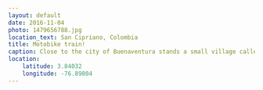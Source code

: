 ```yaml
---
layout: default
date: 2016-11-04
photo: 1479656788.jpg
location_text: San Cipriano, Colombia
title: Motobike train!
caption: Close to the city of Buenaventura stands a small village called San Cipriano. It is made and occupy by black people (basically former slaves). It is lost in the jungle and the only way to reach it is to use a wooden platform with benches pushed by a motobike on a train track.
location:
    latitude: 3.84032
    longitude: -76.89804
---
```

